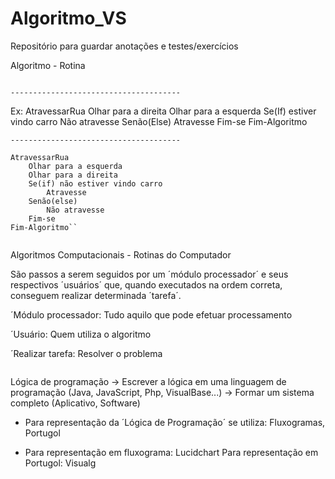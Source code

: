 # Algoritmo_VS
Repositório para guardar anotações e testes/exercícios

Algoritmo - Rotina

````````````````````````````````````````````````````````
````````````````````````````````````````````````````````
	--------------------------------------

Ex: AtravessarRua
		Olhar para a direita
		Olhar para a esquerda
		Se(If) estiver vindo carro
			Não atravesse
		Senão(Else)
			Atravesse
		Fim-se
	Fim-Algoritmo
	
	--------------------------------------

	AtravessarRua
		Olhar para a esquerda
		Olhar para a direita
		Se(if) não estiver vindo carro
			Atravesse
		Senão(else)
			Não atravesse
		Fim-se
	Fim-Algoritmo``

````````````````````````````````````````````````````````
````````````````````````````````````````````````````````

Algoritmos Computacionais - Rotinas do Computador

São passos a serem seguidos por um ´módulo processador´ e seus respectivos ´usuários´ que, quando executados na ordem correta, conseguem realizar determinada ´tarefa´.

´Módulo processador: Tudo aquilo que pode efetuar processamento

´Usuário: Quem utiliza o algoritmo

´Realizar tarefa: Resolver o problema

````````````````````````````````````````````````````````
````````````````````````````````````````````````````````

Lógica de programação -> Escrever a lógica em uma linguagem de programação (Java, JavaScript, Php, VisualBase...) -> Formar um sistema completo (Aplicativo, Software)

* Para representação da ´Lógica de Programação´ se utiliza: Fluxogramas, Portugol

* Para representação em fluxograma: Lucidchart
Para representação em Portugol: Visualg

````````````````````````````````````````````````````````
````````````````````````````````````````````````````````
